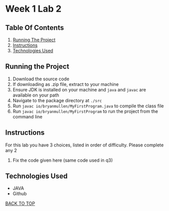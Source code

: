 # Week 1 Lab 2

## Table Of Contents

1. [Running The Project](#running-the-project)
2. [Instructions](#instructions)
3. [Technologies Used](#technologies-used)

## Running the Project
1. Download the source code
2. If downloading as .zip file, extract to your machine
3. Ensure JDK is installed on your machine and `java` and `javac` are available on your path
4. Navigate to the package directory at `./src`
5. Run `javac io/bryanmullen/MyFirstProgram.java` to compile the class file
6. Run `javac io/bryanmullen/MyFirstProgram` to run the project from the command line

## Instructions

For this lab you have 3 choices, listed in order of difficulty. Please complete
any 2

1. Fix the code given here (same code used in q3)

## Technologies Used
- JAVA
- Github

[BACK TO TOP](#week-1-lab-2)
